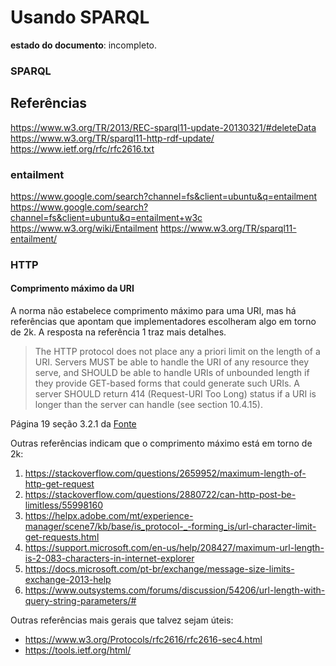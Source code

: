 # Usando SPARQL

**estado do documento**: incompleto.

### SPARQL

## Referências
https://www.w3.org/TR/2013/REC-sparql11-update-20130321/#deleteData
https://www.w3.org/TR/sparql11-http-rdf-update/
https://www.ietf.org/rfc/rfc2616.txt

### entailment

https://www.google.com/search?channel=fs&client=ubuntu&q=entailment
https://www.google.com/search?channel=fs&client=ubuntu&q=entailment+w3c
https://www.w3.org/wiki/Entailment
https://www.w3.org/TR/sparql11-entailment/

### HTTP


#### Comprimento máximo da URI

A norma não estabelece comprimento máximo para uma URI, mas há referências que apontam que implementadores escolheram algo em torno de 2k. A resposta na referência 1 traz mais detalhes.

> The HTTP protocol does not place any a priori limit on the length of a URI. Servers MUST be able to handle the URI of any resource they serve, and SHOULD be able to handle URIs of unbounded length if they provide GET-based forms that could generate such URIs. A server SHOULD return 414 (Request-URI Too Long) status if a URI is longer than the server can handle (see section 10.4.15).

Página 19 seção 3.2.1 da [Fonte](https://www.ietf.org/rfc/rfc2616.txt)

Outras referências indicam que o comprimento máximo está em torno de 2k:

1. https://stackoverflow.com/questions/2659952/maximum-length-of-http-get-request
2. https://stackoverflow.com/questions/2880722/can-http-post-be-limitless/55998160
3. https://helpx.adobe.com/mt/experience-manager/scene7/kb/base/is_protocol-_-forming_is/url-character-limit-get-requests.html
4. https://support.microsoft.com/en-us/help/208427/maximum-url-length-is-2-083-characters-in-internet-explorer
5. https://docs.microsoft.com/pt-br/exchange/message-size-limits-exchange-2013-help
6. https://www.outsystems.com/forums/discussion/54206/url-length-with-query-string-parameters/#

Outras referências mais gerais que talvez sejam úteis:

- https://www.w3.org/Protocols/rfc2616/rfc2616-sec4.html
- https://tools.ietf.org/html/


